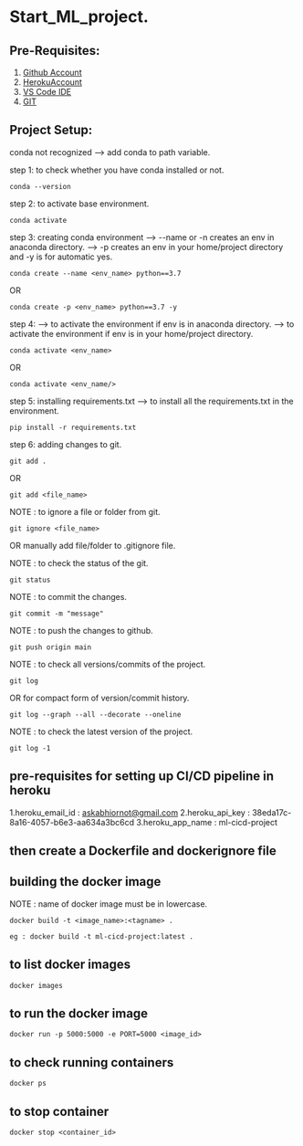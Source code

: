 # Start_ML_project.
## Pre-Requisites:

1. [Github Account](https://github.com/M-Oblue/ML_project)
2. [HerokuAccount](https://dashboard.heroku.com/apps)
3. [VS Code IDE](https://code.visualstudio.com/Download)
4. [GIT](https://git-scm.com/downloads)

## Project Setup:

conda not recognized --> add conda to path variable.

step 1: to check whether you have conda installed or not.
```
conda --version
```
step 2: to activate base environment.
```
conda activate
```
step 3: creating conda environment
--> --name or -n creates an env in anaconda directory.
--> -p creates an env in your home/project directory and -y is for automatic yes.
```
conda create --name <env_name> python==3.7
```
OR
```
conda create -p <env_name> python==3.7 -y
```
step 4:
--> to activate the environment if env is in anaconda directory.
--> to activate the environment if env is in your home/project directory.
```
conda activate <env_name> 
```
OR
```
conda activate <env_name/> 
```
step 5: installing requirements.txt
--> to install all the requirements.txt in the environment.
```
pip install -r requirements.txt 
```
step 6: adding changes to git.
```
git add .
```
OR
```
git add <file_name>
```
NOTE : to ignore a file or folder from git.
```
git ignore <file_name>
```
OR manually add file/folder to .gitignore file.

NOTE : to check the status of the git.
```
git status
```
NOTE : to commit the changes.
```
git commit -m "message"
```
NOTE : to push the changes to github.
```
git push origin main
```
NOTE : to check all versions/commits of the project.
```
git log
```
OR for compact form of version/commit history.
```
git log --graph --all --decorate --oneline
```
NOTE : to check the latest version of the project.
```
git log -1
```
## pre-requisites for setting up CI/CD pipeline in heroku

1.heroku_email_id : askabhiornot@gmail.com
2.heroku_api_key : 38eda17c-8a16-4057-b6e3-aa634a3bc6cd
3.heroku_app_name : ml-cicd-project

## then create a Dockerfile and dockerignore file

## building the docker image
NOTE : name of docker image must be in lowercase.
```
docker build -t <image_name>:<tagname> .
```
```
eg : docker build -t ml-cicd-project:latest .
```
## to list docker images
```
docker images
```
## to run the docker image
```
docker run -p 5000:5000 -e PORT=5000 <image_id>
```
## to check running containers
```
docker ps 
```
## to stop container
```
docker stop <container_id>
```









